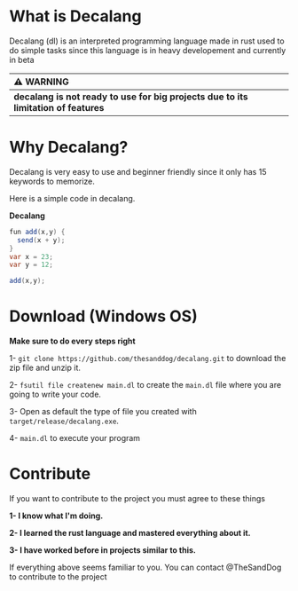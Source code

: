 # What is Decalang

Decalang (dl) is an interpreted programming language made in rust used to do simple tasks since this language is in heavy developement and currently in beta 


|                                  :warning: WARNING                                  |
|:------------------------------------------------------------------------------------|
| **decalang is not ready to use for big projects due to its limitation of features**   |


# Why Decalang?

Decalang is very easy to use and beginner friendly since it only has 15 keywords to memorize.

Here is a simple code in decalang.

**Decalang**

```cs
fun add(x,y) { 
  send(x + y); 
}
var x = 23;
var y = 12;

add(x,y);
```



# Download (Windows OS)

**Make sure to do every steps right**

1- `git clone https://github.com/thesanddog/decalang.git` to download the zip file and unzip it.

2- `fsutil file createnew main.dl` to create the `main.dl` file where you are going to write your code.

3- Open as default the type of file you created with `target/release/decalang.exe`.

4- `main.dl` to execute your program



# Contribute

If you want to contribute to the project you must agree to these things

**1- I know what I'm doing.**

**2- I learned the rust language and mastered everything about it.**

**3- I have worked before in projects similar to this.**



If everything above seems familiar to you. You can contact @TheSandDog to contribute to the project
